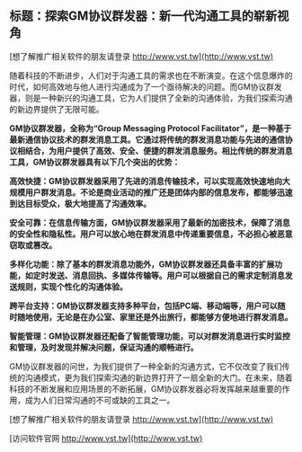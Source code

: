 ## **标题：探索GM协议群发器：新一代沟通工具的崭新视角**

[想了解推广相关软件的朋友请登录 http://www.vst.tw](http://www.vst.tw)

随着科技的不断进步，人们对于沟通工具的需求也在不断演变。在这个信息爆炸的时代，如何高效地与他人进行沟通成为了一个亟待解决的问题。而GM协议群发器，则是一种新兴的沟通工具，它为人们提供了全新的沟通体验，为我们探索沟通的新边界提供了无限可能。

**GM协议群发器，全称为“Group Messaging Protocol Facilitator”，是一种基于最新通信协议技术的群发消息工具。它通过将传统的群发消息功能与先进的通信协议相结合，为用户提供了高效、安全、便捷的群发消息服务。相比传统的群发消息工具，GM协议群发器具有以下几个突出的优势：**

**高效快捷：GM协议群发器采用了先进的消息传输技术，可以实现高效快速地向大规模用户群发消息。不论是商业活动的推广还是团体内部的信息发布，都能够迅速到达目标受众，极大地提高了沟通效率。**

**安全可靠：在信息传输方面，GM协议群发器采用了最新的加密技术，保障了消息的安全性和隐私性。用户可以放心地在群发消息中传递重要信息，不必担心被恶意窃取或篡改。**

**多样化功能：除了基本的群发消息功能外，GM协议群发器还具备丰富的扩展功能，如定时发送、消息回执、多媒体传输等。用户可以根据自己的需求定制消息发送规则，实现个性化的沟通体验。**

**跨平台支持：GM协议群发器支持多种平台，包括PC端、移动端等，用户可以随时随地使用，无论是在办公室、家里还是外出旅行，都能够方便地进行群发消息。**

**智能管理：GM协议群发器还配备了智能管理功能，可以对群发消息进行实时监控和管理，及时发现并解决问题，保证沟通的顺畅进行。**

GM协议群发器的问世，为我们提供了一种全新的沟通方式，它不仅改变了我们传统的沟通模式，更为我们探索沟通的新边界打开了一扇全新的大门。在未来，随着科技的不断发展和应用场景的不断拓展，GM协议群发器必将发挥越来越重要的作用，成为人们日常沟通的不可或缺的工具之一。

[想了解推广相关软件的朋友请登录 http://www.vst.tw](http://www.vst.tw)


[访问软件官网 http://www.vst.tw](http://www.vst.tw)
